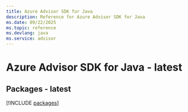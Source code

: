 ```yaml
---
title: Azure Advisor SDK for Java
description: Reference for Azure Advisor SDK for Java
ms.date: 09/22/2025
ms.topic: reference
ms.devlang: java
ms.service: advisor
---
```

# Azure Advisor SDK for Java - latest
## Packages - latest
[!INCLUDE [packages](advisor-index.md)]